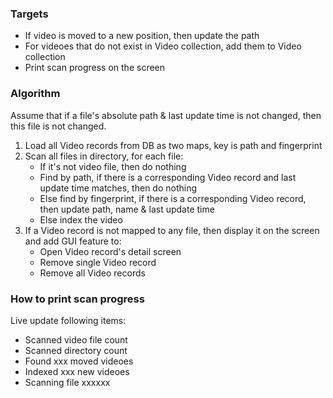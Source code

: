 ### Targets
- If video is moved to a new position, then update the path
- For videoes that do not exist in Video collection, add them to Video collection
- Print scan progress on the screen

### Algorithm
Assume that if a file's absolute path & last update time is not changed, then this file is not changed.

1. Load all Video records from DB as two maps, key is path and fingerprint
2. Scan all files in directory, for each file:
   - If it's not video file, then do nothing
   - Find by path, if there is a corresponding Video record and last update time matches, then do nothing
   - Else find by fingerprint, if there is a corresponding Video record, then update path, name & last update time
   - Else index the video
3. If a Video record is not mapped to any file, then display it on the screen and add GUI feature to:
   -  Open Video record's detail screen
   -  Remove single Video record
   -  Remove all Video records

### How to print scan progress

Live update following items:
- Scanned video file count
- Scanned directory count
- Found xxx moved videoes
- Indexed xxx new videoes
- Scanning file xxxxxx
